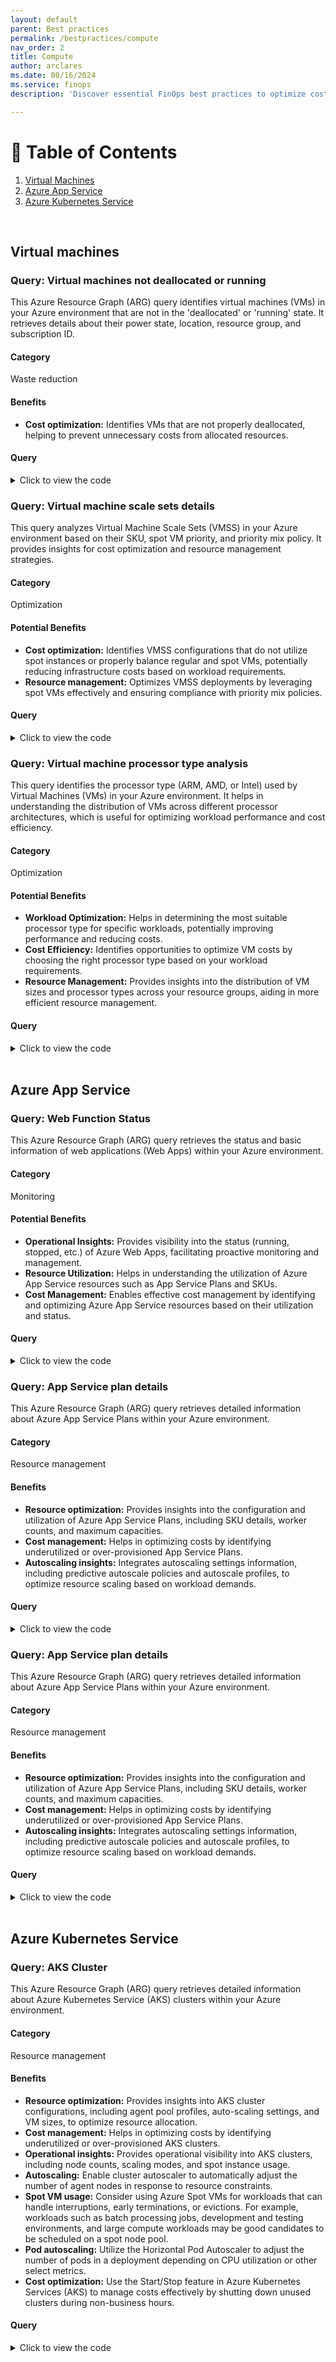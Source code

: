 ```yaml
---
layout: default
parent: Best practices
permalink: /bestpractices/compute
nav_order: 2
title: Compute
author: arclares
ms.date: 08/16/2024
ms.service: finops
description: 'Discover essential FinOps best practices to optimize cost efficiency and governance for your Azure resources.'

---
```


# 📇 Table of Contents

1. [Virtual Machines](#virtual-machines)
2. [Azure App Service](#azure-app-service)
3. [Azure Kubernetes Service](#azure-kubernetes-service)

<br>

## Virtual machines

### Query: Virtual machines not deallocated or running

This Azure Resource Graph (ARG) query identifies virtual machines (VMs) in your Azure environment that are not in the 'deallocated' or 'running' state. It retrieves details about their power state, location, resource group, and subscription ID.

#### Category

Waste reduction

#### Benefits

- **Cost optimization:** Identifies VMs that are not properly deallocated, helping to prevent unnecessary costs from allocated resources.

#### Query

<details>
  <summary>Click to view the code</summary>
  <div class="code-block">
    ```kql
    resources 
    | where type =~ 'microsoft.compute/virtualmachines' 
        and tostring(properties.extended.instanceView.powerState.displayStatus) != 'VM deallocated' 
        and tostring(properties.extended.instanceView.powerState.displayStatus) != 'VM running'
    | extend PowerState=tostring(properties.extended.instanceView.powerState.displayStatus)
    | extend VMLocation=location
    | extend resourceGroup=strcat('/subscriptions/',subscriptionId,'/resourceGroups/',resourceGroup)
    | order by id asc
    | project id, PowerState, VMLocation, resourceGroup, subscriptionId
```
  </div>
</details>

### Query: Virtual machine scale sets details

This query analyzes Virtual Machine Scale Sets (VMSS) in your Azure environment based on their SKU, spot VM priority, and priority mix policy. It provides insights for cost optimization and resource management strategies.

#### Category

Optimization

#### Potential Benefits

- **Cost optimization:** Identifies VMSS configurations that do not utilize spot instances or properly balance regular and spot VMs, potentially reducing infrastructure costs based on workload requirements.
- **Resource management:** Optimizes VMSS deployments by leveraging spot VMs effectively and ensuring compliance with priority mix policies.

#### Query

<details>
  <summary>Click to view the code</summary>
  <div class="code-block">
    ```kql
    resources
    | where type =~ 'microsoft.compute/virtualmachinescalesets'
    | extend SpotVMs=tostring(properties.virtualMachineProfile.priority)
    | extend SpotPriorityMix=tostring(properties.priorityMixPolicy)
    | extend SKU=tostring(sku.name)
    | extend resourceGroup=strcat('/subscriptions/',subscriptionId,'/resourceGroups/',resourceGroup)
    | project id, SKU, SpotVMs, SpotPriorityMix, subscriptionId, resourceGroup, location
    ```
  </div>
</details>

### Query: Virtual machine processor type analysis

This query identifies the processor type (ARM, AMD, or Intel) used by Virtual Machines (VMs) in your Azure environment. It helps in understanding the distribution of VMs across different processor architectures, which is useful for optimizing workload performance and cost efficiency.

#### Category

Optimization

#### Potential Benefits

- **Workload Optimization:** Helps in determining the most suitable processor type for specific workloads, potentially improving performance and reducing costs.
- **Cost Efficiency:** Identifies opportunities to optimize VM costs by choosing the right processor type based on your workload requirements.
- **Resource Management:** Provides insights into the distribution of VM sizes and processor types across your resource groups, aiding in more efficient resource management.

#### Query

<details>
  <summary>Click to view the code</summary>
  ```kql
  resources
  | where type == 'microsoft.compute/virtualmachines'
  | extend vmSize = properties.hardwareProfile.vmSize
  | extend processorType = case(
    // ARM Processors
    vmSize has "Epsv5" or vmSize has "Epdsv5" or vmSize has "Dpsv5" or vmSize has "Dpdsv", "ARM",
    // AMD Processors
    vmSize has "Standard_D2a" or vmSize has "Standard_D4a" or vmSize has "Standard_D8a" or vmSize has "Standard_D16a" or vmSize has "Standard_D32a" or vmSize has "Standard_D48a" or vmSize has "Standard_D64a" or vmSize has "Standard_D96a" or vmSize has "Standard_D2as" or vmSize has "Standard_D4as" or vmSize has "Standard_D8as" or vmSize has "Standard_D16as" or vmSize has "Standard_D32as" or vmSize has "Standard_D48as" or vmSize has "Standard_D64as" or vmSize has "Standard_D96as", "AMD",
    "Intel"
  )
  | project vmName = name, processorType, vmSize, resourceGroup
  ```
</details>

<br>

## Azure App Service

### Query: Web Function Status

This Azure Resource Graph (ARG) query retrieves the status and basic information of web applications (Web Apps) within your Azure environment.

#### Category

Monitoring

#### Potential Benefits

- **Operational Insights:** Provides visibility into the status (running, stopped, etc.) of Azure Web Apps, facilitating proactive monitoring and management.
- **Resource Utilization:** Helps in understanding the utilization of Azure App Service resources such as App Service Plans and SKUs.
- **Cost Management:** Enables effective cost management by identifying and optimizing Azure App Service resources based on their utilization and status.

#### Query

<details>
  <summary>Click to view the code</summary>
  <div class="code-block">
    <pre><code>resources
| where type =~ 'Microsoft.Web/sites'
| extend WebAppRG=resourceGroup, WebAppName=name, AppServicePlan=tostring(properties.serverFarmId), SKU=tostring(properties.sku), Type=kind, Status=tostring(properties.state), WebAppLocation=location, SubscriptionName=subscriptionId
| project id,WebAppName, Type, Status, WebAppLocation, AppServicePlan, WebAppRG,SubscriptionName
| order by id asc
</code></pre>
  </div>
</details>

### Query: App Service plan details

This Azure Resource Graph (ARG) query retrieves detailed information about Azure App Service Plans within your Azure environment.

#### Category

Resource management

#### Benefits

- **Resource optimization:** Provides insights into the configuration and utilization of Azure App Service Plans, including SKU details, worker counts, and maximum capacities.
- **Cost management:** Helps in optimizing costs by identifying underutilized or over-provisioned App Service Plans.
- **Autoscaling insights:** Integrates autoscaling settings information, including predictive autoscale policies and autoscale profiles, to optimize resource scaling based on workload demands.


#### Query

<details>
  <summary>Click to view the code</summary>
  ```kql
  resources
  | where type == "microsoft.web/serverfarms"  and sku.tier !~ 'Free'
  | project
      planId = tolower(tostring(id)),
      name,
      skuname = tostring(sku.name),
      skutier = tostring(sku.tier),
      workers = tostring(properties.numberOfWorkers),
      maxworkers = tostring(properties.maximumNumberOfWorkers),
      webRG = resourceGroup,
      Sites = tostring(properties.numberOfSites),
      SubscriptionId = subscriptionId
  | join kind=leftouter (
      resources
      | where type =="microsoft.insights/autoscalesettings"
      | project
          planId = tolower(tostring(properties.targetResourceUri)),
          PredictiveAutoscale = properties.predictiveAutoscalePolicy.scaleMode,
          AutoScaleProfiles = properties.profiles,
          resourceGroup
  ) on planId
  ```
</details>

### Query: App Service plan details

This Azure Resource Graph (ARG) query retrieves detailed information about Azure App Service Plans within your Azure environment.

#### Category

Resource management

#### Benefits

- **Resource optimization:** Provides insights into the configuration and utilization of Azure App Service Plans, including SKU details, worker counts, and maximum capacities.
- **Cost management:** Helps in optimizing costs by identifying underutilized or over-provisioned App Service Plans.
- **Autoscaling insights:** Integrates autoscaling settings information, including predictive autoscale policies and autoscale profiles, to optimize resource scaling based on workload demands.

#### Query

<details>
  <summary>Click to view the code</summary>
  <div class="code-block">
    <pre><code>resources
| where type == "microsoft.web/serverfarms"  and sku.tier !~ 'Free'
| extend  planId=tolower(tostring(id)),skuname = tostring(sku.name) , skutier = tostring(sku.tier), workers=tostring(properties.numberOfWorkers),webRG=resourceGroup,maxworkers=tostring(properties.maximumNumberOfWorkers), Sites=tostring(properties.numberOfSites), SubscriptionName=subscriptionId
| project planId, name, skuname, skutier, workers, maxworkers, webRG, Sites, SubscriptionName
| join kind=leftouter (resources | where type =="microsoft.insights/autoscalesettings" | project planId=tolower(tostring(properties.targetResourceUri)), PredictiveAutoscale=properties.predictiveAutoscalePolicy.scaleMode, AutoScaleProfiles=properties.profiles,resourceGroup) on planId
</code></pre>
  </div>
</details>

<br>

## Azure Kubernetes Service

### Query: AKS Cluster

This Azure Resource Graph (ARG) query retrieves detailed information about Azure Kubernetes Service (AKS) clusters within your Azure environment.

#### Category

Resource management

#### Benefits

- **Resource optimization:** Provides insights into AKS cluster configurations, including agent pool profiles, auto-scaling settings, and VM sizes, to optimize resource allocation.
- **Cost management:** Helps in optimizing costs by identifying underutilized or over-provisioned AKS clusters.
- **Operational insights:** Provides operational visibility into AKS clusters, including node counts, scaling modes, and spot instance usage.
- **Autoscaling:** Enable cluster autoscaler to automatically adjust the number of agent nodes in response to resource constraints.
- **Spot VM usage:** Consider using Azure Spot VMs for workloads that can handle interruptions, early terminations, or evictions. For example, workloads such as batch processing jobs, development and testing environments, and large compute workloads may be good candidates to be scheduled on a spot node pool.
- **Pod autoscaling:** Utilize the Horizontal Pod Autoscaler to adjust the number of pods in a deployment depending on CPU utilization or other select metrics.
- **Cost optimization:** Use the Start/Stop feature in Azure Kubernetes Services (AKS) to manage costs effectively by shutting down unused clusters during non-business hours.

#### Query

<details>
  <summary>Click to view the code</summary>
  ```kql
  resources
  | where type == "microsoft.containerservice/managedclusters"
  | extend AgentPoolProfiles = properties.agentPoolProfiles
  | mvexpand AgentPoolProfiles
  | project
      id,
      ProfileName = tostring(AgentPoolProfiles.name),
      Sku = tostring(sku.name),
      Tier = tostring(sku.tier),
      mode = AgentPoolProfiles.mode,
      AutoScaleEnabled = AgentPoolProfiles.enableAutoScaling,
      SpotVM = AgentPoolProfiles.scaleSetPriority,
      VMSize = tostring(AgentPoolProfiles.vmSize),
      nodeCount = tostring(AgentPoolProfiles.['count']),
      minCount = tostring(AgentPoolProfiles.minCount),
      maxCount = tostring(AgentPoolProfiles.maxCount),
      location,
      resourceGroup,
      subscriptionId,
      AKSname = name
  ```
</details>
